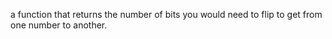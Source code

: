 a function that returns the number of bits you would need to flip to get from one number to another.
